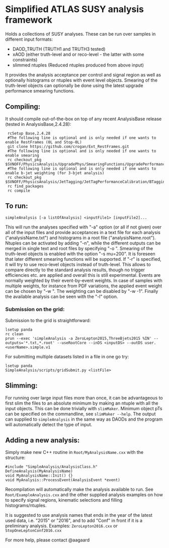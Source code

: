 # Simplified ATLAS SUSY analysis framework

Holds a collections of SUSY analyses. These can be run over samples in different
input formats:
*  DAOD_TRUTH      (TRUTH1 and TRUTH3 tested)
*  xAOD            (either truth-level and or reco-level - the latter with some constraints)
*  slimmed ntuples (Reduced ntuples produced from above input)

It provides the analysis acceptance per control and signal region as well as
optionally histograms or ntuples with event level objects. Smearing of the truth-level objects
can optionally be done using the latest upgrade performance smearing functions.

## Compiling:
It should compile out-of-the-box on top of any recent AnalysisBase release
(tested in AnalysisBase,2.4.28):
```
 rcSetup Base,2.4.28
 #The following line is optional and is only needed if one wants to enable RestFrames (0L and Stop-0L)
 git clone https://github.com/crogan/Ext_RestFrames.git
 #The following line is optional and is only needed if one wants to enable smearing
 rc checkout_pkg $SVNOFF/PhysicsAnalysis/UpgradePhys/SmearingFunctions/UpgradePerformanceFunctions/tags
 #The following line is optional and is only needed if one wants to enable b-jet weighting (for 3-bjet analysis)
 rc checkout_pkg $SVNOFF/PhysicsAnalysis/JetTagging/JetTagPerformanceCalibration/BTaggingTruthTagging/tags
 rc find_packages
 rc compile
```

## To run:
```
simpleAnalysis [-a listOfAnalysis] <inputFile1> [inputFile2]...
```
This will run the analyses specified with "-a" option (or all if not given)
over all of the input files and provide acceptances in a text file for each
analysis ("analysisName.txt") and histograms in a root file ("analysisName.root").
Ntuples can be activated by adding "-n", while the different outputs can be
merged in single text and root files by specifying "-o <name>".
Smearing of the truth-level objects is enabled with the option "-s mu=200".
It is foreseen that later different smearing functions will be supported.
If "-r" is specified, it will try to use reco-level objects instead of truth-level.
This allows to compare directly to the standard analysis results, though no
trigger efficiencies etc. are applied and overall this is still experimental.
Events are normally weighted by their event-by-event weights. In case of samples
with multiple weights, for instance from PDF variations, the applied event weight
can be chosen by "-w <number>". The weighting can be disabled by "-w -1".
Finally the available analysis can be seen with the "-l" option.

### Submission on the grid:
Submission to the grid is straightforward:
```
lsetup panda
rc clean
prun --exec 'simpleAnalysis -a ZeroLepton2015,ThreeBjets2015 %IN' --outputs='*.txt,*.root' --useRootCore --inDS <inputDS> --outDS user.<userName>.simple.v1
```
For submitting multiple datasets listed in a file in one go try:
```
lsetup panda
SimpleAnalysis/scripts/gridSubmit.py <listFile>
```

## Slimming:
For running over large input files more than once, it can be advantageous to
first slim the files to an absolute minimum by making an ntuple with all the
input objects. This can be done trivially with `slimMaker`. Minimum object pTs
can be specified on the commandline, see `slimMaker --help`. The output can
supplied to `simpleAnalysis` in the same way as DAODs and the program will
automatically detect the type of input.

## Adding a new analysis:
Simply make new C++ routine in `Root/MyAnalysisName.cxx` with the structure:
```
#include "SimpleAnalysis/AnalysisClass.h"
DefineAnalysis(MyAnalysisName)
void MyAnalysisName::Init() {}
void MyAnalysis::ProcessEvent(AnalysisEvent *event)
```

Recompilation will automatically make the analysis available to run. See
`Root/ExampleAnalysis.cxx` and the other supplied analysis examples on
how to specify signal regions, kinematic selections and filling
histograms/ntuples.

It is suggested to use analysis names that ends in the year of the latest used
data, i.e. "2015" or "2016", and to add "Conf" in front if it is a preliminary
analysis. Examples: `ZeroLepton2016.cxx` or `StopOneLeptonConf2016.cxx`

For more help, please contact @aagaard
